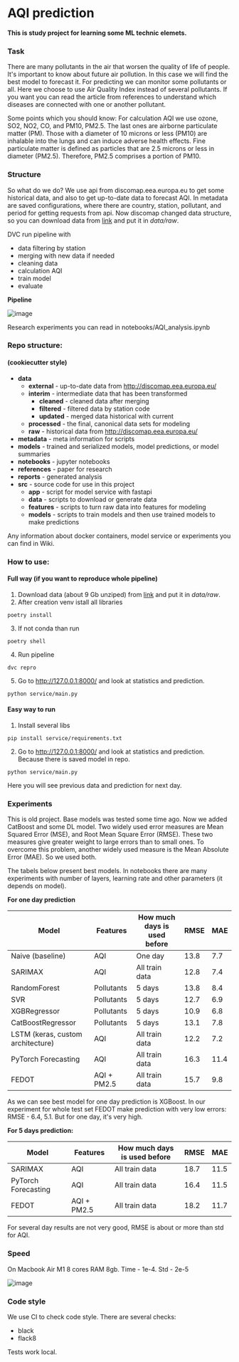 # AQI prediction

**This is study project for learning some ML technic elemets.**

### Task
There are many pollutants in the air that worsen the quality of life of people. It's important to know about future air pollution. In this case we will find the best model to forecast it. For predicting we can monitor some pollutants or all. Here we choose to use Air Quality Index instead of several pollutants. If you want you can read the article from references to understand which diseases are connected with one or another pollutant.

Some points which you should know:
For calculation AQI we use ozone, SO2, NO2, CO, and PM10, PM2.5. The last ones are airborne particulate matter (PM). Those with a diameter of 10 microns or less (PM10) are inhalable into the lungs and can induce adverse health effects. Fine particulate matter is defined as particles that are 2.5 microns or less in diameter (PM2.5). Therefore, PM2.5 comprises a portion of PM10.

### Structure

So what do we do? We use api from discomap.eea.europa.eu to get some historical data, and also to get up-to-date data to forecast AQI. 
In metadata are saved configurations, where there are country, station, pollutant, and period for getting requests from api. 
Now discomap changed data structure, so you can download data from [link](https://drive.google.com/file/d/1wszz5UflHTDC9qGI7CdD5DGPFTmd1E9a/view?usp=share_link) and put it in *data/raw*.

DVC run pipeline with 
- data filtering by station
- merging with new data if needed
- cleaning data
- calculation AQI
- train model
- evaluate

**Pipeline**

![image](https://user-images.githubusercontent.com/43779450/201072233-0176f5fa-ddd3-4d5c-9b78-c5256bb8e6fb.png)


Research experiments you can read in notebooks/AQI_analysis.ipynb

### Repo structure:
#### (cookiecutter style)
- **data**
   - **external**    - up-to-date data from http://discomap.eea.europa.eu/
   - **interim**     - intermediate data that has been transformed
     - **cleaned**   - cleaned data after merging
     - **filtered**  - filtered data by station code
     - **updated**   - merged data historical with current
   - **processed**   - the final, canonical data sets for modeling
   - **raw**         - historical data from http://discomap.eea.europa.eu/  
- **metadata**   - meta information for scripts
- **models**     - trained and serialized models, model predictions, or model summaries
- **notebooks**  - jupyter notebooks
- **references** - paper for research
- **reports**    - generated analysis
- **src**        - source code for use in this project
  - **app** - script for model service with fastapi
  - **data**     - scripts to download or generate data
  - **features** - scripts to turn raw data into features for modeling
  - **models**   - scripts to train models and then use trained models to make predictions

Any information about docker containers, model service or experiments you can find in Wiki.

### How to use:
#### Full way (if you want to reproduce whole pipeline) 
1. Download data (about 9 Gb unziped) from [link](https://drive.google.com/file/d/1wszz5UflHTDC9qGI7CdD5DGPFTmd1E9a/view?usp=share_link) and put it in *data/raw*.
2. After creation venv istall all libraries
```commandline
poetry install
```
3. If not conda than run
```commandline
poetry shell
```
4. Run pipeline
```commandline
dvc repro
```
5. Go to http://127.0.0.1:8000/ and look at statistics and prediction.
```
python service/main.py
```

#### Easy way to run
1. Install several libs
```
pip install service/requirements.txt
```
2. Go to http://127.0.0.1:8000/ and look at statistics and prediction. Because there is saved model in repo.
```
python service/main.py
```

Here you will see previous data and prediction for next day.

### Experiments
This is old project. Base models was tested some time ago.  Now we added CatBoost and some DL model.
Two widely used error measures are Mean Squared Error (MSE), and Root Mean Square Error (RMSE). These two measures give greater weight to large errors than to small ones. To overcome this problem, another widely used measure is the Mean Absolute Error (MAE). So we used both. 

The tabels below present best models. In notebooks there are many experiments with number of layers, learning rate and other parameters (it depends on model). 

**For one day prediction**

| Model | Features | How much days is used before | RMSE | MAE |
|-------|----------|------------------------------|------|-----|
|Naive (baseline)| AQI | One day| 13.8 | 7.7 |
| SARIMAX | AQI | All train data | 12.8 | 7.4 |
| RandomForest | Pollutants|  5 days | 13.8 | 8.4 |
| SVR | Pollutants | 5 days | 12.7 | 6.9 |
| XGBRegressor | Pollutants | 5 days | 10.9 | 6.8 |
| CatBoostRegressor | Pollutants | 5 days | 13.1 | 7.8 |
| LSTM (keras, custom architecture) | AQI | All train data | 12.2 | 7.2 |
| PyTorch Forecasting | AQI | All train data | 16.3 | 11.4 |
| FEDOT | AQI + PM2.5 | All train data | 15.7 | 9.8 |

As we can see best model for one day prediction is XGBoost. 
In our experiment for whole test set FEDOT make prediction with very low errors: RMSE - 6.4, 5.1. But for one day, it's very high.

**For 5 days prediction:**

| Model | Features | How much days is used before | RMSE | MAE |
|-------|----------|------------------------------|------|-----|
| SARIMAX | AQI | All train data | 18.7 | 11.5 |
| PyTorch Forecasting | AQI | All train data | 16.4 | 11.5 |
| FEDOT | AQI + PM2.5 | All train data | 18.2 | 11.7 |

For several day results are not very good, RMSE is about or more than std for AQI.

### Speed
On Macbook Air M1 8 cores RAM 8gb. Time - 1e-4. Std - 2e-5

![image](https://user-images.githubusercontent.com/43779450/201076989-02c1a719-364f-47a8-b974-466e6546dc0a.png)



### Code style
We use CI to check code style. There are several checks:

   * black
   * flack8

Tests work local.

